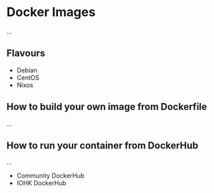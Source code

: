 # Docker Images 

...

## Flavours
  - Debian
  - CentOS
  - Nixos
  

## How to build your own image from Dockerfile

...



## How to run your container from DockerHub

...

 - Community DockerHub
 - IOHK DockerHub

